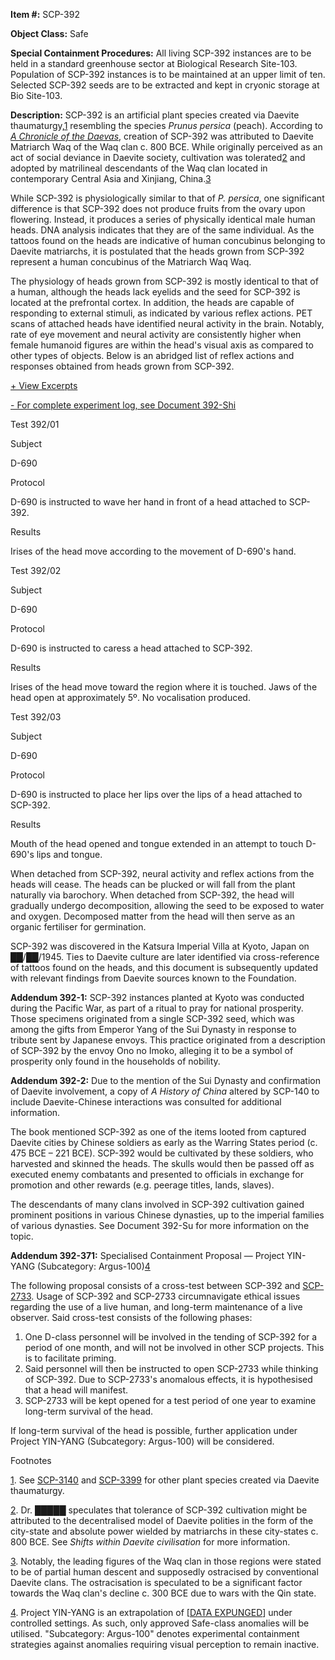 **Item #:** SCP-392

**Object Class:** Safe

**Special Containment Procedures:** All living SCP-392 instances are to be held in a standard greenhouse sector at Biological Research Site-103. Population of SCP-392 instances is to be maintained at an upper limit of ten. Selected SCP-392 seeds are to be extracted and kept in cryonic storage at Bio Site-103.

**Description:** SCP-392 is an artificial plant species created via Daevite thaumaturgy,[1](javascript:;) resembling the species _Prunus persica_ (peach). According to _[A Chronicle of the Daevas](/scp-140)_, creation of SCP-392 was attributed to Daevite Matriarch Waq of the Waq clan c. 800 BCE. While originally perceived as an act of social deviance in Daevite society, cultivation was tolerated[2](javascript:;) and adopted by matrilineal descendants of the Waq clan located in contemporary Central Asia and Xinjiang, China.[3](javascript:;)

While SCP-392 is physiologically similar to that of _P. persica_, one significant difference is that SCP-392 does not produce fruits from the ovary upon flowering. Instead, it produces a series of physically identical male human heads. DNA analysis indicates that they are of the same individual. As the tattoos found on the heads are indicative of human concubinus belonging to Daevite matriarchs, it is postulated that the heads grown from SCP-392 represent a human concubinus of the Matriarch Waq Waq.

The physiology of heads grown from SCP-392 is mostly identical to that of a human, although the heads lack eyelids and the seed for SCP-392 is located at the prefrontal cortex. In addition, the heads are capable of responding to external stimuli, as indicated by various reflex actions. PET scans of attached heads have identified neural activity in the brain. Notably, rate of eye movement and neural activity are consistently higher when female humanoid figures are within the head's visual axis as compared to other types of objects. Below is an abridged list of reflex actions and responses obtained from heads grown from SCP-392.

[+ View Excerpts](javascript:;)

[\- For complete experiment log, see Document 392-Shi](javascript:;)

Test 392/01

Subject

D-690

Protocol

D-690 is instructed to wave her hand in front of a head attached to SCP-392.

Results

Irises of the head move according to the movement of D-690's hand.

Test 392/02

Subject

D-690

Protocol

D-690 is instructed to caress a head attached to SCP-392.

Results

Irises of the head move toward the region where it is touched. Jaws of the head open at approximately 5º. No vocalisation produced.

Test 392/03

Subject

D-690

Protocol

D-690 is instructed to place her lips over the lips of a head attached to SCP-392.

Results

Mouth of the head opened and tongue extended in an attempt to touch D-690's lips and tongue.

When detached from SCP-392, neural activity and reflex actions from the heads will cease. The heads can be plucked or will fall from the plant naturally via barochory. When detached from SCP-392, the head will gradually undergo decomposition, allowing the seed to be exposed to water and oxygen. Decomposed matter from the head will then serve as an organic fertiliser for germination.

SCP-392 was discovered in the Katsura Imperial Villa at Kyoto, Japan on ██/██/1945. Ties to Daevite culture are later identified via cross-reference of tattoos found on the heads, and this document is subsequently updated with relevant findings from Daevite sources known to the Foundation.

**Addendum 392-1:** SCP-392 instances planted at Kyoto was conducted during the Pacific War, as part of a ritual to pray for national prosperity. Those specimens originated from a single SCP-392 seed, which was among the gifts from Emperor Yang of the Sui Dynasty in response to tribute sent by Japanese envoys. This practice originated from a description of SCP-392 by the envoy Ono no Imoko, alleging it to be a symbol of prosperity only found in the households of nobility.

**Addendum 392-2:** Due to the mention of the Sui Dynasty and confirmation of Daevite involvement, a copy of _A History of China_ altered by SCP-140 to include Daevite-Chinese interactions was consulted for additional information.

The book mentioned SCP-392 as one of the items looted from captured Daevite cities by Chinese soldiers as early as the Warring States period (c. 475 BCE – 221 BCE). SCP-392 would be cultivated by these soldiers, who harvested and skinned the heads. The skulls would then be passed off as executed enemy combatants and presented to officials in exchange for promotion and other rewards (e.g. peerage titles, lands, slaves).

The descendants of many clans involved in SCP-392 cultivation gained prominent positions in various Chinese dynasties, up to the imperial families of various dynasties. See Document 392-Su for more information on the topic.

**Addendum 392-371:** Specialised Containment Proposal — Project YIN-YANG (Subcategory: Argus-100)[4](javascript:;)

The following proposal consists of a cross-test between SCP-392 and [SCP-2733](/scp-2733). Usage of SCP-392 and SCP-2733 circumnavigate ethical issues regarding the use of a live human, and long-term maintenance of a live observer. Said cross-test consists of the following phases:

1.  One D-class personnel will be involved in the tending of SCP-392 for a period of one month, and will not be involved in other SCP projects. This is to facilitate priming.
2.  Said personnel will then be instructed to open SCP-2733 while thinking of SCP-392. Due to SCP-2733's anomalous effects, it is hypothesised that a head will manifest.
3.  SCP-2733 will be kept opened for a test period of one year to examine long-term survival of the head.

If long-term survival of the head is possible, further application under Project YIN-YANG (Subcategory: Argus-100) will be considered.

Footnotes

[1](javascript:;). See [SCP-3140](/scp-3140) and [SCP-3399](/scp-3399) for other plant species created via Daevite thaumaturgy.

[2](javascript:;). Dr. █████ speculates that tolerance of SCP-392 cultivation might be attributed to the decentralised model of Daevite polities in the form of the city-state and absolute power wielded by matriarchs in these city-states c. 800 BCE. See _Shifts within Daevite civilisation_ for more information.

[3](javascript:;). Notably, the leading figures of the Waq clan in those regions were stated to be of partial human descent and supposedly ostracised by conventional Daevite clans. The ostracisation is speculated to be a significant factor towards the Waq clan's decline c. 300 BCE due to wars with the Qin state.

[4](javascript:;). Project YIN-YANG is an extrapolation of \[[DATA EXPUNGED](/roget-s-proposal)\] under controlled settings. As such, only approved Safe-class anomalies will be utilised. "Subcategory: Argus-100" denotes experimental containment strategies against anomalies requiring visual perception to remain inactive.